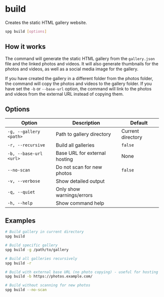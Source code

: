 # build

Creates the static HTML gallery website.

```bash
spg build [options]
```

## How it works

The command will generate the static HTML gallery from the `gallery.json` file and the linked photos and videos. It will also generate thumbnails for the photos and videos, as well as a social media image for the gallery.

If you have created the gallery in a different folder from the photos folder, the command will copy the photos and videos to the gallery folder. If you have set the `-b` or `--base-url` option, the command will link to the photos and videos from the external URL instead of copying them.

## Options

| Option                 | Description                   | Default           |
| ---------------------- | ----------------------------- | ----------------- |
| `-g, --gallery <path>` | Path to gallery directory     | Current directory |
| `-r, --recursive`      | Build all galleries           | `false`           |
| `-b, --base-url <url>` | Base URL for external hosting | None              |
| `--no-scan`            | Do not scan for new photos    | `false`           |
| `-v, --verbose`        | Show detailed output          |                   |
| `-q, --quiet`          | Only show warnings/errors     |                   |
| `-h, --help`           | Show command help             |                   |

## Examples

```bash
# Build gallery in current directory
spg build

# Build specific gallery
spg build -g /path/to/gallery

# Build all galleries recursively
spg build -r

# Build with external base URL (no photo copying) - useful for hosting photos separately from the gallery
spg build -b https://photos.example.com/

# Build without scanning for new photos
spg build --no-scan
```
